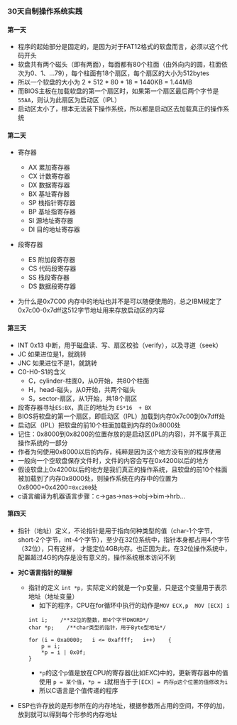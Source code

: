 ### 30天自制操作系统实践



#### 第一天
+ 程序的起始部分是固定的，是因为对于FAT12格式的软盘而言，必须以这个代码开头
+ 软盘共有两个磁头（即有两面），每面都有80个柱面（由外向内的圆，柱面依次为0、1、...79），每个柱面有18个扇区，每个扇区的大小为512bytes
+ 所以一个软盘的大小为 2 * 512 * 80 * 18 = 1440KB = 1.44MB 
+ 而BIOS主板在加载软盘的第一个扇区时，如果第一个扇区最后两个字节是`55AA`，则认为此扇区为启动区（IPL）
+ 启动区太小了，根本无法装下操作系统，所以都是启动区去加载真正的操作系统

#### 第二天
+ 寄存器
  + AX 累加寄存器
  + CX 计数寄存器
  + DX 数据寄存器
  + BX 基址寄存器
  + SP 栈指针寄存器
  + BP 基址指寄存器
  + SI 源地址寄存器
  + DI 目的地址寄存器
 
+ 段寄存器
  + ES 附加段寄存器
  + CS 代码段寄存器
  + SS 栈段寄存器
  + DS 数据段寄存器

+ 为什么是0x7C00
内存中的地址也并不是可以随便使用的，总之IBM规定了0x7c00-0x7dff这512字节地址用来存放启动区的内容

#### 第三天
+ INT 0x13 中断，用于磁盘读、写、扇区校验（verify），以及寻道（seek）
+ JC 如果进位是1，就跳转
+ JNC 如果进位不是1，就跳转
+ C0-H0-S1的含义
  + C，cylinder-柱面0，从0开始，共80个柱面
  + H，head-磁头，从0开始，共两个磁头
  + S，sector-扇区，从1开始，共18个扇区
+ 段寄存器寻址`ES:BX`，真正的地址为 `ES*16  + BX`
+ BIOS将软盘的第一个扇区，即启动区（IPL）加载到内存0x7c00到0x7dff处
+ 启动区（IPL）把软盘的前10个柱面加载到内存的0x8000处
+ 记住：0x8000到0x8200的位置存放的是启动区(IPL的内容)，并不属于真正操作系统的一部分
+ 作者为何使用0x8000以后的内存，纯粹是因为这个地方没有别的程序使用
+ 一般向一个空软盘保存文件时，文件的内容会写在0x4200以后的地方
+ 假设软盘上0x4200以后的地方是我们真正的操作系统，且软盘的前10个柱面被加载到了内存0x8000处，则操作系统在内存中的位置为0x8000+0x4200=`0xc200`处
+ c语言编译为机器语言步骤：c->gas->nas->obj->bim->hrb...


#### 第四天
+ 指针（地址）定义，不论指针是用于指向何种类型的值（char-1个字节，short-2个字节，int-4个字节），至少在32位系统中，指针本身都占用4个字节（32位），只有这样，
才能定位4GB内存。也正因为此，在32位操作系统中，配置超过4G的内存是没有意义的，操作系统根本访问不到

+ **对C语言指针的理解**
  + 指针的定义 	`int *p`，实际定义的就是一个p变量，只是这个变量用于表示地址（地址变量）
	+ 如下的程序，CPU在for循环中执行的动作是`MOV ECX,p	MOV [ECX] i`
    ```
    int i;    /**32位的整数，即4个字节DWORD*/
    char *p;	/**char类型的指针，用于Byte型地址*/

    for	(i = 0xa0000;	i <= 0xaffff;	i++)	{
	    p = i;
	    *p = i | 0x0f;
    }
    ```
	+ `*p`的这个p值是放在CPU的寄存器(比如EXC)中的，更新寄存器中的值使用	`p = 某个值`，`*p = i`就相当于于`[ECX] = 内存p这个位置的值修改为i`
	+ 所以C语言是个值传递的程序
+ ESP也许存放的是形参所在的内存地址，根据参数所占用的空间，不停的加，放到就可以得到每个形参的内存地址